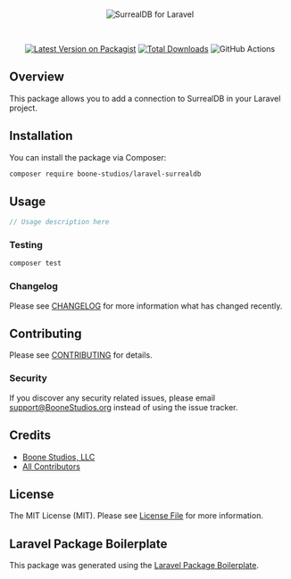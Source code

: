 <br>

<p align="center">
    <picture>
        <source media="(prefers-color-scheme: dark)" srcset="https://raw.githubusercontent.com/boone-studios/laravel-surrealdb/main/assets/logo-light.svg">
        <img alt="SurrealDB for Laravel" src="https://raw.githubusercontent.com/boone-studios/laravel-surrealdb/main/assets/logo-dark.svg">
    </picture>
</p>

<br>

<p align="center">
    <a href="https://packagist.org/packages/BooneStudios/laravel-surrealdb"><img src="https://img.shields.io/packagist/v/boone-studios/laravel-surrealdb.svg?style=flat-square" alt="Latest Version on Packagist"></a>
    <a href="https://packagist.org/packages/BooneStudios/laravel-surrealdb"><img src="https://img.shields.io/packagist/dt/boone-studios/laravel-surrealdb.svg?style=flat-square" alt="Total Downloads"></a>
    <img src="https://github.com/boone-studios/laravel-surrealdb/actions/workflows/main.yml/badge.svg" alt="GitHub Actions">
</p>

## Overview

This package allows you to add a connection to SurrealDB in your Laravel project.

## Installation

You can install the package via Composer:

```bash
composer require boone-studios/laravel-surrealdb
```

## Usage

```php
// Usage description here
```

### Testing

```bash
composer test
```

### Changelog

Please see [CHANGELOG](CHANGELOG.md) for more information what has changed recently.

## Contributing

Please see [CONTRIBUTING](CONTRIBUTING.md) for details.

### Security

If you discover any security related issues, please email support@BooneStudios.org instead of using the issue tracker.

## Credits

- [Boone Studios, LLC](https://github.com/BooneStudios)
- [All Contributors](../../contributors)

## License

The MIT License (MIT). Please see [License File](LICENSE.md) for more information.

## Laravel Package Boilerplate

This package was generated using the [Laravel Package Boilerplate](https://laravelpackageboilerplate.com).
